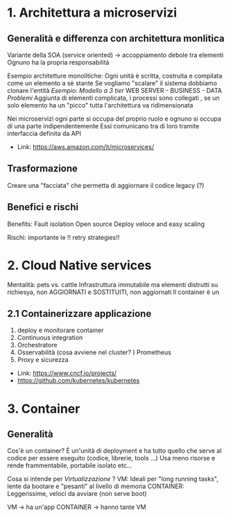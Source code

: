 # 1. Architettura a microservizi

## Generalità e differenza con architettura monlitica
Variante della SOA (service oriented) -> accoppiamento debole tra elementi
Ognuno ha la propria responsabilità

Esempio architetture monolitiche:
Ogni unità è scritta, costruita e compilata come un elemento a sè stante
Se vogliamo "scalare" il sistema dobbiamo clonare l'entità
*Esempio: Modello a 3 tier*
WEB SERVER - BUSINESS - DATA 
*Problemi*
Aggiunta di elementi complicata, i processi sono collegati , se un solo elemento ha un "picco" tutta l'architettura va ridimensionata


Nei microservizi ogni parte si occupa del proprio ruolo e ognuno si occupa di una parte indipendentemente
Essi comunicano tra di loro tramite interfaccia definita da API

 - Link: https://aws.amazon.com/it/microservices/ 

## Trasformazione 
Creare una "facciata" che permetta di aggiornare il codice legacy (?)

## Benefici e rischi
Benefits:
Fault isolation
Open source
Deploy veloce and easy scaling

Rischi: 
importante le !! retry strategies!!

# 2. Cloud Native services
Mentalità: pets vs. cattle 
Infrastruttura immutabile ma elementi distrutti su richiesya, non AGGIORNATI e SOSTITUITI, non aggiornati
Il container è un 

## 2.1 Containerizzare applicazione
1. deploy e monitorare container
2. Continuous integration
3. Orchestratore 
4. Osservabilità (cosa avviene nel cluster? ) Prometheus
5. Proxy e sicurezza

- Link: https://www.cncf.io/projects/
- https://github.com/kubernetes/kubernetes

# 3. Container
## Generalità
Cos'è un container? È un'unità di deployment e ha tutto quello che serve al codice per essere eseguito (codice, librerie, tools ...)
Usa meno risorse e rende frammentabile, portabile isolato etc...

Cosa si intende per *Virtualizzazione* ?
VM: Ideali per "long running tasks", lente da bootare e "pesanti" al livello di memoria
CONTAINER: Leggerissime, veloci da avviare (non serve boot)

VM -> ha un'app
CONTAINER -> hanno tante VM
